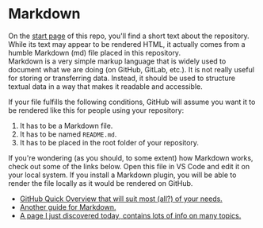 # Markdown

On the [start page](https://github.com/Practical-Python-2025W/sessions) of this repo, you'll find a short text about the repository. While its text may appear to be rendered HTML, it actually comes from a humble Markdown (md) file placed in this repository.  
Markdown is a very simple markup language that is widely used to document what we are doing (on GitHub, GitLab, etc.). It is not really useful for storing or transferring data. Instead, it should be used to structure textual data in a way that makes it readable and accessible.

If your file fulfills the following conditions, GitHub will assume you want it to be rendered like this for people using your repository:  
1. It has to be a Markdown file.
2. It has to be named `README.md`.
3. It has to be placed in the root folder of your repository.

If you're wondering (as you should, to some extent) how Markdown works, check out some of the links below. Open this file in VS Code and edit it on your local system. If you install a Markdown plugin, you will be able to render the file locally as it would be rendered on GitHub.

* [GitHub Quick Overview that will suit most (all?) of your needs.](https://docs.github.com/en/get-started/writing-on-github/getting-started-with-writing-and-formatting-on-github/basic-writing-and-formatting-syntax)
* [Another guide for Markdown.](https://www.writethedocs.org/guide/writing/markdown/)
* [A page I just discovered today, contains lots of info on many topics.](https://en.wikipedia.org/wiki/Markdown)